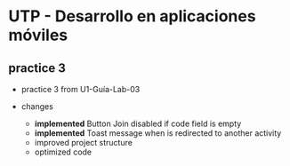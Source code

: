 UTP - Desarrollo en aplicaciones móviles
========================================

## practice 3
* practice 3 from U1-Guía-Lab-03

* changes
    * __implemented__ Button Join disabled if code field is empty
    * __implemented__ Toast message when is redirected to another activity
    * improved project structure
    * optimized code
